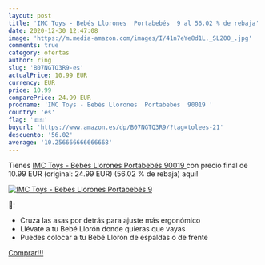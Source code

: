 ```yaml
---
layout: post
title: 'IMC Toys - Bebés Llorones  Portabebés  9 al 56.02 % de rebaja'
date: 2020-12-30 12:47:08
image: 'https://m.media-amazon.com/images/I/41n7eYe8d1L._SL200_.jpg'
comments: true
category: ofertas
author: ring
slug: 'B07NGTQ3R9-es'
actualPrice: 10.99 EUR
currency: EUR
price: 10.99
comparePrice: 24.99 EUR
prodname: 'IMC Toys - Bebés Llorones  Portabebés  90019 '
country: 'es'
flag: '🇪🇸'
buyurl: 'https://www.amazon.es/dp/B07NGTQ3R9/?tag=tolees-21'
descuento: '56.02'
average: '10.256666666666668'
---
```


Tienes [IMC Toys - Bebés Llorones  Portabebés  90019 ](https://www.amazon.es/dp/B07NGTQ3R9/?tag=tolees-21) con precio final de  10.99 EUR (original: 24.99 EUR) (56.02 %  de rebaja) aqui!

[![IMC Toys - Bebés Llorones  Portabebés  9](https://m.media-amazon.com/images/I/41n7eYe8d1L._SL200_.jpg)](https://www.amazon.es/dp/B07NGTQ3R9/?tag=tolees-21)

🔎:

- Cruza las asas por detrás para ajuste más ergonómico
- Llévate a tu Bebé Llorón donde quieras que vayas
- Puedes colocar a tu Bebé Llorón de espaldas o de frente

[Comprar!!!](https://www.amazon.es/dp/B07NGTQ3R9/?tag=tolees-21)
